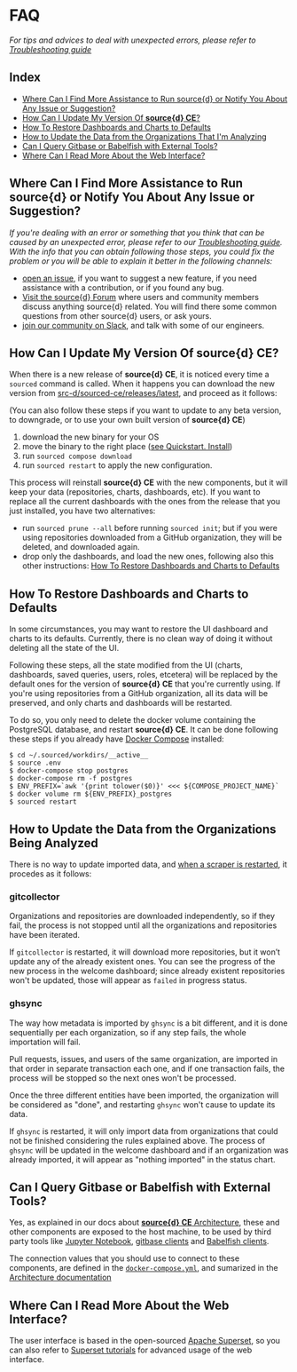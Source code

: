 # FAQ

_For tips and advices to deal with unexpected errors, please refer to [Troubleshooting guide](./troubleshooting.md)_

## Index

- [Where Can I Find More Assistance to Run source{d} or Notify You About Any Issue or Suggestion?](#where-can-i-find-more-assistance-to-run-source-d-or-notify-you-about-any-issue-or-suggestion)
- [How Can I Update My Version Of **source{d} CE**?](#how-can-i-update-my-version-of-source-d-ce)
- [How To Restore Dashboards and Charts to Defaults](#how-to-restore-dashboards-and-charts-to-defaults)
- [How to Update the Data from the Organizations That I'm Analyzing](#how-to-update-the-data-from-the-organizations-being-analyzed)
- [Can I Query Gitbase or Babelfish with External Tools?](#can-i-query-gitbase-or-babelfish-with-external-tools)
- [Where Can I Read More About the Web Interface?](#where-can-i-read-more-about-the-web-interface)


## Where Can I Find More Assistance to Run source{d} or Notify You About Any Issue or Suggestion?

_If you're dealing with an error or something that you think that can be caused
by an unexpected error, please refer to our [Troubleshooting guide](./troubleshooting.md).
With the info that you can obtain following those steps, you could fix the problem
or you will be able to explain it better in the following channels:_

* [open an issue](https://github.com/src-d/sourced-ce/issues), if you want to
suggest a new feature, if you need assistance with a contribution, or if you
found any bug.
* [Visit the source{d} Forum](https://forum.sourced.tech) where users and community
members discuss anything source{d} related. You will find there some common questions
from other source{d} users, or ask yours.
* [join our community on Slack](https://sourced-community.slack.com/join/shared_invite/enQtMjc4Njk5MzEyNzM2LTFjNzY4NjEwZGEwMzRiNTM4MzRlMzQ4MmIzZjkwZmZlM2NjODUxZmJjNDI1OTcxNDAyMmZlNmFjODZlNTg0YWM),
and talk with some of our engineers.


## How Can I Update My Version Of source{d} CE?

When there is a new release of **source{d} CE**, it is noticed every time a `sourced`
command is called. When it happens you can download the new version from
[src-d/sourced-ce/releases/latest](https://github.com/src-d/sourced-ce/releases/latest),
and proceed as it follows:

(You can also follow these steps if you want to update to any beta version, to
downgrade, or to use your own built version of **source{d} CE**)

1. download the new binary for your OS
1. move the binary to the right place ([see Quickstart. Install](quickstart/2-install-sourced.md))
1. run `sourced compose download`
1. run `sourced restart` to apply the new configuration.

This process will reinstall **source{d} CE** with the new components, but it will
keep your data (repositories, charts, dashboards, etc). If you want to replace
all the current dashboards with the ones from the release that you just installed,
you have two alternatives:

- run `sourced prune --all` before running `sourced init`; but if you were using
repositories downloaded from a GitHub organization, they will be deleted, and
downloaded again.
- drop only the dashboards, and load the new ones, following also this other
instructions: [How To Restore Dashboards and Charts to Defaults](#how-to-restore-dashboards-and-charts-to-defaults)


## How To Restore Dashboards and Charts to Defaults

In some circumstances, you may want to restore the UI dashboard and charts to
its defaults. Currently, there is no clean way of doing it without deleting all
the state of the UI.

Following these steps, all the state modified from the UI (charts, dashboards,
saved queries, users, roles, etcetera) will be replaced by the default ones for
the version of **source{d} CE** that you're currently using. If you're using
repositories from a GitHub organization, all its data will be preserved, and only
charts and dashboards will be restarted.

To do so, you only need to delete the docker volume containing the PostgreSQL
database, and restart **source{d} CE**. It can be done following these steps if
you already have [Docker Compose](https://docs.docker.com/compose/) installed:

```shell
$ cd ~/.sourced/workdirs/__active__
$ source .env
$ docker-compose stop postgres
$ docker-compose rm -f postgres
$ ENV_PREFIX=`awk '{print tolower($0)}' <<< ${COMPOSE_PROJECT_NAME}`
$ docker volume rm ${ENV_PREFIX}_postgres
$ sourced restart
```


## How to Update the Data from the Organizations Being Analyzed

There is no way to update imported data, and
[when a scraper is restarted](./troubleshooting.md#how-can-i-restart-one-scraper),
it procedes as it follows:

### gitcollector

Organizations and repositories are downloaded independently, so if they fail,
the process is not stopped until all the organizations and repositories have been
iterated.

If `gitcollector` is restarted, it will download more repositories, but it won’t
update any of the already existent ones. You can see the progress of the new process
in the welcome dashboard; since already existent repositories won't be updated,
those will appear as `failed` in progress status.

### ghsync

The way how metadata is imported by `ghsync` is a bit different, and it is done
sequentially per each organization, so if any step fails, the whole importation
will fail.

Pull requests, issues, and users of the same organization, are imported in that
order in separate transaction each one, and if one transaction fails, the process
will be stopped so the next ones won't be processed.

Once the three different entities have been imported, the organization will be
considered as "done", and restarting `ghsync` won't cause to update its data.

If `ghsync` is restarted, it will only import data from organizations that could
not be finished considering the rules explained above. The process of `ghsync`
will be updated in the welcome dashboard and if an organization was already
imported, it will appear as "nothing imported" in the status chart.


## Can I Query Gitbase or Babelfish with External Tools?

Yes, as explained in our docs about [**source{d} CE** Architecture](./architecture.md#docker-networking),
these and other components are exposed to the host machine, to be used by third
party tools like [Jupyter Notebook](https://jupyter.org/),
[gitbase clients](https://docs.sourced.tech/gitbase/using-gitbase/supported-clients)
and [Babelfish clients](https://docs.sourced.tech/babelfish/using-babelfish/clients).

The connection values that you should use to connect to these components, are
defined in the [`docker-compose.yml`](../docker-compose.yml), and sumarized in
the [Architecture documentation](./architecture.md#docker-networking)


## Where Can I Read More About the Web Interface?

The user interface is based in the open-sourced [Apache Superset](http://superset.apache.org),
so you can also refer to [Superset tutorials](http://superset.apache.org/tutorial.html)
for advanced usage of the web interface.
